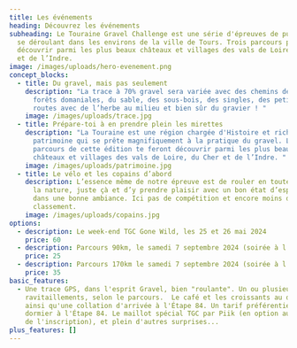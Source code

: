 ```yaml
---
title: Les événements
heading: Découvrez les événements
subheading: Le Touraine Gravel Challenge est une série d'épreuves de pur gravel
  se déroulant dans les environs de la ville de Tours. Trois parcours pour
  découvrir parmi les plus beaux châteaux et villages des vals de Loire, du Cher
  et de l’Indre.
image: /images/uploads/hero-evenement.png
concept_blocks:
  - title: Du gravel, mais pas seulement
    description: "La trace à 70% gravel sera variée avec des chemins de vigne, des
      forêts domaniales, du sable, des sous-bois, des singles, des petites
      routes avec de l’herbe au milieu et bien sûr du gravier ! "
    image: /images/uploads/trace.jpg
  - title: Prépare-toi à en prendre plein les mirettes
    description: "La Touraine est une région chargée d'Histoire et riche en
      patrimoine qui se prête magnifiquement à la pratique du gravel. Les
      parcours de cette édition te feront découvrir parmi les plus beaux
      châteaux et villages des vals de Loire, du Cher et de l’Indre. "
    image: /images/uploads/patrimoine.jpg
  - title: Le vélo et les copains d’abord
    description: L’essence même de notre épreuve est de rouler en toute liberté dans
      la nature, juste çà et d’y prendre plaisir avec un bon état d’esprit et
      dans une bonne ambiance. Ici pas de compétition et encore moins de
      classement.
    image: /images/uploads/copains.jpg
options:
  - description: Le week-end TGC Gone Wild, les 25 et 26 mai 2024
    price: 60
  - description: Parcours 90km, le samedi 7 septembre 2024 (soirée à l'Étape 84 en option)
    price: 25
  - description: Parcours 170km le samedi 7 septembre 2024 (soirée à l'Étape 84 en option)
    price: 35
basic_features:
  - Une trace GPS, dans l'esprit Gravel, bien "roulante". Un ou plusieurs
    ravitaillements, selon le parcours.  Le café et les croissants au départ,
    ainsi qu'une collation d'arrivée à l'Étape 84. Un tarif préférentiel pour
    dormier à l'Étape 84. Le maillot spécial TGC par Piik (en option au moment
    de l'inscription), et plein d'autres surprises...
plus_features: []
---
```

